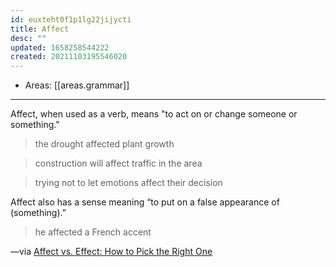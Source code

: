 ```yaml
---
id: euxteht0f1p1lg22jijycti
title: Affect
desc: ""
updated: 1658258544222
created: 20211103195546020
---
```


- Areas: [[areas.grammar]]

---

Affect, when used as a verb, means "to act on or change someone or something."

> the drought affected plant growth

> construction will affect traffic in the area

> trying not to let emotions affect their decision

Affect also has a sense meaning “to put on a false appearance of (something).”

> he affected a French accent

—via [Affect vs. Effect: How to Pick the Right One](#%20Merriam-Webster%7Chttps%3A%2F%2Fwww.merriam-webster.com%2Fwords-at-play%2Faffect-vs-effect-usage-difference)
